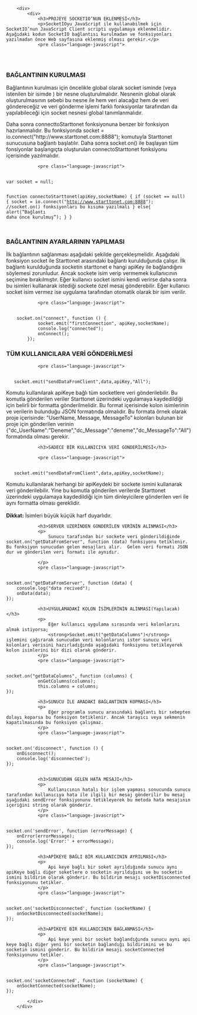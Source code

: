 

        <div>
            <div>
                <h3>PROJEYE SOCKETIO’NUN EKLENMESİ</h3>
                <p>SocketIOyu JavaScript ile kullanabilmek için SocketIO’nun JavaScript Client scripti uygulamaya eklenmelidir. Aşağıdaki kodun SocketIO bağlantısı kurulmadan ve fonksiyonları yazılmadan önce Web sayfasına eklenmiş olması gerekir.</p>
                <pre class="language-javascript">
<code class="language-javascript">
<script src="https://cdn.socket.io/socket.io-1.1.0.js"></script>
</code>
                </pre>
                <h3>BAĞLANTININ KURULMASI</h3>
                <p>
                    Bağlantının kurulması için öncelikle global olarak socket isminde (veya istenilen bir isimde ) bir nesne oluşturulmalıdır. Nesnenin global olarak oluşturulmasının sebebi bu nesne ile hem veri alacağız hem de veri göndereceğiz ve veri gönderme işlemi farklı fonksiyonlar tarafından da yapılabileceği için socket nesnesi global tanımlanmalıdır.
                </p>
                <p>
                    Daha sonra connecttoStarttonet fonksiyonuna benzer bir fonksiyon hazırlanmalıdır. Bu fonksiyonda  socket = io.connect("http://www.starttonet.com:8888"); komutuyla Starttonet sunucusuna bağlantı başlatılır. Daha sonra socket.on() ile başlayan tüm fonsiyonlar başlangıçta oluşturulan connectoStarttonet fonksiyonu içerisinde yazılmalıdır.
                </p>


                <pre class="language-javascript">
<code class="language-javascript">
var socket = null;

function connectoStarttonet(apiKey,socketName) {
    if (socket == null) {
        socket = io.connect("http://www.starttonet.com:8888");
       //socket.on() fonksiyonları bu kısıma yazılmalı
    }
   else{
       alert(“Bağlantı daha önce kurulmuş”);
   }
}

</code>
                </pre>
                <h3>BAĞLANTININ AYARLARININ YAPILMASI</h3>
                <p>
                    İlk bağlantının sağlanması aşağıdaki şekilde gerçekleşmelidir. Aşağıdaki fonksiyon socket ile Starttonet arasındaki bağlantı kurulduğunda çalışır. İlk bağlantı kurulduğunda socketin starttonet e hangi apiKey ile bağlandığını söylemesi zorunludur. Ancak sockete isim verip vermemek kullanıcının seçimine bırakılmıştır. Eğer kullanıcı socket ismini kendi verirse daha sonra bu isimleri kullanarak istediği sockete özel mesaj gönderebilir. Eğer kullanıcı socket isim vermez ise uygulama tarafından otomatik olarak bir isim verilir.
                </p>

                <pre class="language-javascript">
<code class="language-javascript">
    socket.on("connect", function () {
            socket.emit("firstConnection", apiKey,socketName);
            console.log("connected");
            onConnect();
        });
</code>
                </pre>
                <h3>TÜM KULLANICILARA VERİ GÖNDERİLMESİ</h3>

                <pre class="language-javascript">
<code class="language-javascript">
   socket.emit("sendDataFromClient",data,apiKey,"All");
</code>
                </pre>
                <p>
                    Komutu kullanılarak apiKeye bağlı tüm socketlere veri gönderilebilir. Bu komutla gönderilen veriler Starttonet üzerindeki uygulamaya kaydedildiği için belirli bir formatta gönderilmelidir. Bu format içerisinde kolon isimlerinin ve verilerin bulunduğu JSON formatında olmalıdır. Bu formata örnek olarak proje içerisinde: ”UserName, Message, MessageTo”  kolonları bulunan bir proje için gönderilen verinin {"dc_UserName":"Deneme","dc_Message":"deneme","dc_MessageTo":"All"}  formatında olması gerekir.
                </p>

                <h3>SADECE BİR KULLANICIYA VERİ GÖNDERİLMESİ</h3>

                <pre class="language-javascript">
<code class="language-javascript">
   socket.emit("sendDataFromClient",data,apiKey,socketName);
</code>
                </pre>
                <p>
                    Komutu kullanılarak herhangi bir apiKeydeki bir sockete ismini kullanarak veri gönderilebilir. Yine bu komutla gönderilen verilerde Starttonet üzerindeki uygulamaya kaydedildiği için tüm dinleyicilere gönderilen veri ile aynı formatta olması gereklidir.<br />
                    <br />
                    <strong>Dikkat:</strong> İsimleri büyük küçük harf duyarlıdır.
                </p>

                <h3>SERVER ÜZERİNDEN GÖNDERİLEN VERİNİN ALINMASI</h3>
                <p>
                    Sunucu tarafından bir sockete veri gönderildiğinde  socket.on("getDataFromServer", function (data) fonksiyonu tetiklenir. Bu fonksiyon sunucudan gelen mesajları alır.  Gelen veri formatı JSON dur ve gönderilen veri formatı ile aynıdır.

                </p>
                <pre class="language-javascript">
<code class="language-javascript">
socket.on("getDataFromServer", function (data) {
    console.log("data recived");
    onData(data);
});
</code>
                </pre>

                <h3>UYGULAMADAKİ KOLON İSİMLERİNİN ALINMASI(Yapılacak)</h3>
                <p>
                    Eğer kullanıcı uygulama sırasında veri kolonlarını almak istiyorsa;
                    <strong>Socket.emit("getDataColumns")</strong> işlemini çağırarak sunucudan veri kolonlarını ister sunucu veri kolonları verisini hazırladığında aşağıdaki fonksiyonu tetikleyerek kolon isimlerini bir dizi olarak gönderir. 
                </p>
                <pre class="language-javascript">
<code class="language-javascript">
socket.on("getDataColumns", function (columns) {
            onGetColumns(columns);
            this.columns = columns;
});
</code>
                </pre>

                <h3>SUNUCU İLE ARADAKİ BAĞLANTININ KOPMASI</h3>
                <p>
                    Eğer programla sunucu arasındaki bağlantı bir sebepten dolayı koparsa bu fonksiyon tetiklenir. Ancak tarayıcı veya sekmenin kapatılmasında bu fonksiyon çalışmaz.
                </p>
                <pre class="language-javascript">
<code class="language-javascript">
socket.on('disconnect', function () {
    onDisconnect();
    console.log('disconnected');
});

</code>
                </pre>

                <h3>SUNUCUDAN GELEN HATA MESAJI</h3>
                <p>
                    Kullanıcının hatalı bir işlem yapması sonucunda sunucu tarafından kullanıcıya hata ile ilgili bir mesaj gönderilir bu mesaj aşağıdaki sendError fonksiyonunu tetikleyerek bu metoda hata mesajının içeriğini string olarak gönderir.
                </p>
                <pre class="language-javascript">
<code class="language-javascript">
socket.on('sendError', function (errorMessage) {
    onError(errorMessage);
    console.log('Error:' + errorMessage);
});
</code>
                </pre>

                <h3>APİKEYE BAĞLI BİR KULLANICININ AYRILMASI</h3>
                <p>
                    Api keye bağlı bir soket ayrıldığında sunucu aynı apiKeye bağlı diğer soketlere o socketin ayrıldığını ve bu socketin ismini bildirim olarak gönderir. Bu bildirim mesajı socketDisconnected fonksiyonunu tetikler.
                </p>
                <pre class="language-javascript">
<code class="language-javascript">
socket.on('socketDisconnected', function (socketName) {
    onSocketDisconnected(socketName);
});
</code>
                </pre>


                <h3>APİKEYE BİR KULLANICININ BAĞLANMASI</h3>
                <p>
                    Api keye yeni bir socket bağlandığında sunucu aynı api keye bağlı diğer yeni bir socketin bağlandığı bildirimini ve bu socketin ismini gönderir. Bu bildirim mesajı socketConnected fonksiyonunu tetikler.
                </p>
                <pre class="language-javascript">
<code class="language-javascript">
socket.on('socketConnected', function (socketName) {
    onSocketConnected(socketName);
});
</code>
                </pre>





            </div>
        </div>